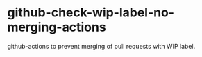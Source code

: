 # github-check-wip-label-no-merging-actions
github-actions to prevent merging of pull requests with WIP label.

